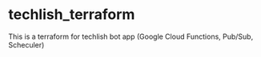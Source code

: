 # techlish_terraform
This is a terraform for techlish bot app (Google Cloud Functions, Pub/Sub, Scheculer)
